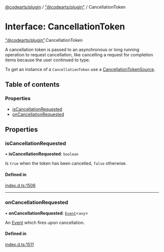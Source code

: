[@codearts/plugin](../README.md) / ["@codearts/plugin"](../modules/_codearts_plugin_.md) / CancellationToken

# Interface: CancellationToken

["@codearts/plugin"](../modules/_codearts_plugin_.md).CancellationToken

A cancellation token is passed to an asynchronous or long running
operation to request cancellation, like cancelling a request
for completion items because the user continued to type.

To get an instance of a `CancellationToken` use a
[CancellationTokenSource](../classes/codearts_plugin_.CancellationTokenSource.md).

## Table of contents

### Properties

- [isCancellationRequested](codearts_plugin_.CancellationToken.md#iscancellationrequested)
- [onCancellationRequested](codearts_plugin_.CancellationToken.md#oncancellationrequested)

## Properties

### isCancellationRequested

• **isCancellationRequested**: `boolean`

Is `true` when the token has been cancelled, `false` otherwise.

#### Defined in

[index.d.ts:1506](https://github.com/xyz-fish/cloudide-plugin-api/blob/9927cd6/index.d.ts#L1506)

___

### onCancellationRequested

• **onCancellationRequested**: [`Event`](codearts_plugin_.Event.md)<`any`\>

An [Event](codearts_plugin_.Event.md) which fires upon cancellation.

#### Defined in

[index.d.ts:1511](https://github.com/xyz-fish/cloudide-plugin-api/blob/9927cd6/index.d.ts#L1511)
